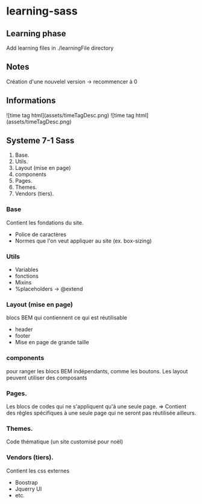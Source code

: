 # learning-sass

## Learning phase

Add learning files in ./learningFile directory

## Notes

Création d'une nouvelel version -> recommencer à 0

## Informations

<time> 
![time tag html](assets/timeTagDesc.png)
![time tag html](assets/timeTagDesc.png)

## Systeme 7-1 Sass

1. Base.
2. Utils.
3. Layout (mise en page)
4. components
5. Pages.
6. Themes.
7. Vendors (tiers).

### Base

Contient les fondations du site.

- Police de caractères
- Normes que l'on veut appliquer au site (ex. box-sizing)

### Utils

- Variables
- fonctions
- Mixins
- %placeholders -> @extend

### Layout (mise en page)

blocs BEM qui contiennent ce qui est réutilisable

- header
- footer
- Mise en page de grande taille

### components

pour ranger les blocs BEM indépendants, comme les boutons.
Les layout peuvent utiliser des composants

### Pages.

Les blocs de codes qui ne s'appliquent qu'à une seule page.
=> Contient des rêgles spécifiques à une seule page qui ne seront pas réutilisée ailleurs.

### Themes.

Code thématique (un site customisé pour noël)

### Vendors (tiers).

Contient les css externes

- Boostrap
- Jquerry UI
- etc.
